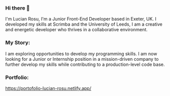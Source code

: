 ### Hi there 👋

<!--
**lucianRosuAtc/lucianRosuAtc** is a ✨ _special_ ✨ repository because its `README.md` (this file) appears on your GitHub profile.

Here are some ideas to get you started:

- 🔭 I’m currently working on ...
- 🌱 I’m currently learning ...
- 👯 I’m looking to collaborate on ...
- 🤔 I’m looking for help with ...
- 💬 Ask me about ...
- 📫 How to reach me: ...
- 😄 Pronouns: ...
- ⚡ Fun fact: ...
-->

I'm Lucian Rosu, I'm a Junior Front-End Developer based in Exeter, UK.
I developed my skills at Scrimba and the University of Leeds, I am a creative and energetic developer who thrives in a collaborative environment.

### My Story: 

I am exploring opportunities to develop my programming skills. 
I am now looking for a Junior or Internship position in a mission-driven company to further develop my skills while contributing to a production-level code base. 

### Portfolio:

https://portofolio-lucian-rosu.netlify.app/


